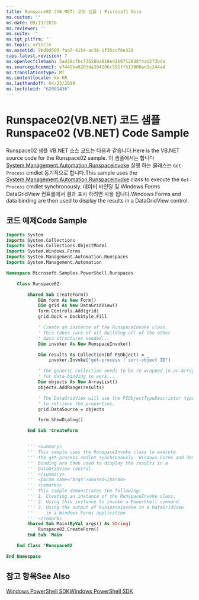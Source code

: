 ```yaml
---
title: Runspace02 (VB.NET) 코드 샘플 | Microsoft Docs
ms.custom: ''
ms.date: 09/13/2016
ms.reviewer: ''
ms.suite: ''
ms.tgt_pltfrm: ''
ms.topic: article
ms.assetid: 9bd9d599-faa7-4154-ac36-1f35ccf8e320
caps.latest.revision: 7
ms.openlocfilehash: 5ad28cfbc73628ba818e42b87128d8f4ad273bda
ms.sourcegitcommit: e7445ba8203da304286c591ff513900ad1c244a4
ms.translationtype: MT
ms.contentlocale: ko-KR
ms.lasthandoff: 04/23/2019
ms.locfileid: "62081436"
---
```

# <a name="runspace02-vbnet-code-sample"></a><span data-ttu-id="e8b2e-102">Runspace02(VB.NET) 코드 샘플</span><span class="sxs-lookup"><span data-stu-id="e8b2e-102">Runspace02 (VB.NET) Code Sample</span></span>

<span data-ttu-id="e8b2e-103">Runspace02 샘플 VB.NET 소스 코드는 다음과 같습니다.</span><span class="sxs-lookup"><span data-stu-id="e8b2e-103">Here is the VB.NET source code for the Runspace02 sample.</span></span> <span data-ttu-id="e8b2e-104">이 샘플에서는 합니다 [System.Management.Automation.Runspaceinvoke](/dotnet/api/System.Management.Automation.RunspaceInvoke) 실행 하는 클래스는 `Get-Process` cmdlet 동기적으로 합니다.</span><span class="sxs-lookup"><span data-stu-id="e8b2e-104">This sample uses the [System.Management.Automation.Runspaceinvoke](/dotnet/api/System.Management.Automation.RunspaceInvoke) class to execute the `Get-Process` cmdlet synchronously.</span></span> <span data-ttu-id="e8b2e-105">데이터 바인딩 및 Windows Forms DataGridView 컨트롤에서 결과 표시 하려면 사용 됩니다.</span><span class="sxs-lookup"><span data-stu-id="e8b2e-105">Windows Forms and data binding are then used to display the results in a DataGridView control.</span></span>

## <a name="code-sample"></a><span data-ttu-id="e8b2e-106">코드 예제</span><span class="sxs-lookup"><span data-stu-id="e8b2e-106">Code Sample</span></span>

```vb
Imports System
Imports System.Collections
Imports System.Collections.ObjectModel
Imports System.Windows.Forms
Imports System.Management.Automation.Runspaces
Imports System.Management.Automation

Namespace Microsoft.Samples.PowerShell.Runspaces

    Class Runspace02

        Shared Sub CreateForm()
            Dim form As New Form()
            Dim grid As New DataGridView()
            form.Controls.Add(grid)
            grid.Dock = DockStyle.Fill

            ' Create an instance of the RunspaceInvoke class.
            ' This takes care of all building all of the other
            ' data structures needed...
            Dim invoker As New RunspaceInvoke()

            Dim results As Collection(Of PSObject) = _
                invoker.Invoke("get-process | sort-object ID")

            ' The generic collection needs to be re-wrapped in an ArrayList
            ' for data-binding to work...
            Dim objects As New ArrayList()
            objects.AddRange(results)

            ' The DataGridView will use the PSObjectTypeDescriptor type
            ' to retrieve the properties.
            grid.DataSource = objects

            form.ShowDialog()

        End Sub 'CreateForm


        ''' <summary>
        ''' This sample uses the RunspaceInvoke class to execute
        ''' the get-process cmdlet synchronously. Windows Forms and data
        ''' binding are then used to display the results in a
        ''' DataGridView control.
        ''' </summary>
        ''' <param name="args">Unused</param>
        ''' <remarks>
        ''' This sample demonstrates the following:
        ''' 1. Creating an instance of the RunspaceInvoke class.
        ''' 2. Using this instance to invoke a PowerShell command.
        ''' 3. Using the output of RunspaceInvoke in a DataGridView
        '''    in a Windows Forms application
        ''' </remarks
        Shared Sub Main(ByVal args() As String)
            Runspace02.CreateForm()
        End Sub 'Main

    End Class 'Runspace02

End Namespace
```

<!-- TODO!!!: [!code-csharp[Runspace02.vb](../../powershell-sdk-samples/SDK-2.0/vb/Runspace02/Runspace02.vb#L09-L68 "Runspace02.vb")] -->

## <a name="see-also"></a><span data-ttu-id="e8b2e-107">참고 항목</span><span class="sxs-lookup"><span data-stu-id="e8b2e-107">See Also</span></span>

[<span data-ttu-id="e8b2e-108">Windows PowerShell SDK</span><span class="sxs-lookup"><span data-stu-id="e8b2e-108">Windows PowerShell SDK</span></span>](../windows-powershell-reference.md)